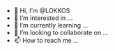 - 👋 Hi, I’m @LOKKOS
- 👀 I’m interested in ...
- 🌱 I’m currently learning ...
- 💞️ I’m looking to collaborate on ...
- 📫 How to reach me ...

<!---
LOKKOS/LOKKOS is a ✨ special ✨ repository because its `README.md` (this file) appears on your GitHub profile.
You can click the Preview link to take a look at your changes.
--->
